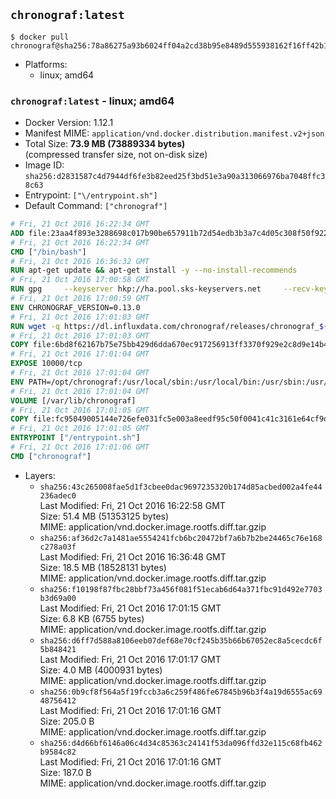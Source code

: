 ## `chronograf:latest`

```console
$ docker pull chronograf@sha256:78a86275a93b6024ff04a2cd38b95e8489d555938162f16ff42b1721f16d674a
```

-	Platforms:
	-	linux; amd64

### `chronograf:latest` - linux; amd64

-	Docker Version: 1.12.1
-	Manifest MIME: `application/vnd.docker.distribution.manifest.v2+json`
-	Total Size: **73.9 MB (73889334 bytes)**  
	(compressed transfer size, not on-disk size)
-	Image ID: `sha256:d2831587c4d7944df6fe3b82eed25f3bd51e3a90a313066976ba7048ffc38c63`
-	Entrypoint: `["\/entrypoint.sh"]`
-	Default Command: `["chronograf"]`

```dockerfile
# Fri, 21 Oct 2016 16:22:34 GMT
ADD file:23aa4f893e3288698c017b90be657911b72d54edb3b3a7c4d05c308f50f9228f in / 
# Fri, 21 Oct 2016 16:22:34 GMT
CMD ["/bin/bash"]
# Fri, 21 Oct 2016 16:36:32 GMT
RUN apt-get update && apt-get install -y --no-install-recommends 		ca-certificates 		curl 		wget 	&& rm -rf /var/lib/apt/lists/*
# Fri, 21 Oct 2016 17:00:58 GMT
RUN gpg     --keyserver hkp://ha.pool.sks-keyservers.net     --recv-keys 05CE15085FC09D18E99EFB22684A14CF2582E0C5
# Fri, 21 Oct 2016 17:00:59 GMT
ENV CHRONOGRAF_VERSION=0.13.0
# Fri, 21 Oct 2016 17:01:03 GMT
RUN wget -q https://dl.influxdata.com/chronograf/releases/chronograf_${CHRONOGRAF_VERSION}_amd64.deb.asc &&     wget -q https://dl.influxdata.com/chronograf/releases/chronograf_${CHRONOGRAF_VERSION}_amd64.deb &&     gpg --batch --verify chronograf_${CHRONOGRAF_VERSION}_amd64.deb.asc chronograf_${CHRONOGRAF_VERSION}_amd64.deb &&     dpkg -i chronograf_${CHRONOGRAF_VERSION}_amd64.deb &&     rm -f chronograf_${CHRONOGRAF_VERSION}_amd64.deb*
# Fri, 21 Oct 2016 17:01:03 GMT
COPY file:6bd8f62167b75e75bb429d6dda670ec917256913ff3370f929e2c8d9e14b475e in /etc/chronograf/chronograf.conf 
# Fri, 21 Oct 2016 17:01:04 GMT
EXPOSE 10000/tcp
# Fri, 21 Oct 2016 17:01:04 GMT
ENV PATH=/opt/chronograf:/usr/local/sbin:/usr/local/bin:/usr/sbin:/usr/bin:/sbin:/bin
# Fri, 21 Oct 2016 17:01:04 GMT
VOLUME [/var/lib/chronograf]
# Fri, 21 Oct 2016 17:01:05 GMT
COPY file:fc95049005144e726efe031fc5e003a8eedf95c50f0041c41c3161e64cf9dbbe in /entrypoint.sh 
# Fri, 21 Oct 2016 17:01:05 GMT
ENTRYPOINT ["/entrypoint.sh"]
# Fri, 21 Oct 2016 17:01:06 GMT
CMD ["chronograf"]
```

-	Layers:
	-	`sha256:43c265008fae5d1f3cbee0dac9697235320b174d85acbed002a4fe44236adec0`  
		Last Modified: Fri, 21 Oct 2016 16:22:58 GMT  
		Size: 51.4 MB (51353125 bytes)  
		MIME: application/vnd.docker.image.rootfs.diff.tar.gzip
	-	`sha256:af36d2c7a1481ae5554241fcb6bc20472bf7a6b7b2be24465c76e168c278a03f`  
		Last Modified: Fri, 21 Oct 2016 16:36:48 GMT  
		Size: 18.5 MB (18528131 bytes)  
		MIME: application/vnd.docker.image.rootfs.diff.tar.gzip
	-	`sha256:f10198f87fbc28bbf73a456f081f51ecab6d64a371fbc91d492e7703b3d69a00`  
		Last Modified: Fri, 21 Oct 2016 17:01:15 GMT  
		Size: 6.8 KB (6755 bytes)  
		MIME: application/vnd.docker.image.rootfs.diff.tar.gzip
	-	`sha256:d6ff7d588a8106eeb07def68e70cf245b35b66b67052ec8a5cecdc6f5b848421`  
		Last Modified: Fri, 21 Oct 2016 17:01:17 GMT  
		Size: 4.0 MB (4000931 bytes)  
		MIME: application/vnd.docker.image.rootfs.diff.tar.gzip
	-	`sha256:0b9cf8f564a5f19fccb3a6c259f486fe67845b96b3f4a19d6555ac6948756412`  
		Last Modified: Fri, 21 Oct 2016 17:01:16 GMT  
		Size: 205.0 B  
		MIME: application/vnd.docker.image.rootfs.diff.tar.gzip
	-	`sha256:d4d66bf6146a06c4d34c85363c24141f53da096ffd32e115c68fb462b9584c82`  
		Last Modified: Fri, 21 Oct 2016 17:01:16 GMT  
		Size: 187.0 B  
		MIME: application/vnd.docker.image.rootfs.diff.tar.gzip
